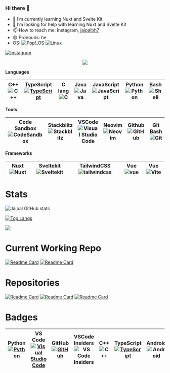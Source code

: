 ### Hi there 👋

- 🌱 I’m currently learning Nuxt and Svelte Kit 
- 🤔 I’m looking for help with learning Nuxt and Svelte Kit
- 📫 How to reach me: Instagram, [jaipalbh7](https://www.instagram.com/jaipalbh7/)
- 😄 Pronouns: he
- OS: ![Pop!\_OS](https://img.shields.io/badge/Pop!_OS-48B9C7?style=for-the-badge&logo=Pop!_OS&logoColor=white) ![Linux](https://img.shields.io/badge/Linux-FCC624?style=for-the-badge&logo=linux&logoColor=black)

[![Instagram](https://img.shields.io/badge/Instagram-E4405F?style=for-the-badge&logo=instagram&logoColor=white)](https://www.instagram.com/jaipalbh7/)

<p align="center">
    <img src="https://github-profile-trophy.vercel.app/?username=BhJaipal&theme=discord&no-bg=true"/>
</p>

**Languages**

| C++ ![C++](https://img.shields.io/badge/-%2300599C.svg?style=for-the-badge&logo=c%2B%2B&logoColor=white&style=plastic) | TypeScript [![TypeScript](https://shields.io/badge/-3178C6?logo=TypeScript&logoColor=FFF&style=flat-square)](https://www.typescriptlang.org/) | C lang ![C](https://img.shields.io/badge/-%2300599C.svg?style=for-the-badge&logo=c&logoColor=white) | Java ![Java](https://img.shields.io/badge/--%23ED8B00.svg?style=for-the-badge&logo=openjdk&logoColor=white) | JavaScript ![JavaScript](https://img.shields.io/badge/--%23323330.svg?style=for-the-badge&logo=javascript&logoColor=%23F7DF1E) | Python ![Python](https://img.shields.io/badge/--3670A0?style=for-the-badge&logo=python&logoColor=ffdd54) | Bash ![Shell](https://img.shields.io/badge/--%23121011.svg?style=for-the-badge&logo=gnu-bash&logoColor=white) |
| -- | -- | -- | -- | -- | -- | -- |

**Tools**

| Code Sandbox ![CodeSandbox](https://img.shields.io/badge/--040404?style=for-the-badge&logo=codesandbox&logoColor=DBDBDB) |	Stackblitz ![Stackblitz](https://img.shields.io/badge/--fff?style=for-the-badge&logo=Stackblitz&logoColor=1389FD) | VSCode ![Visual Studio Code](https://img.shields.io/badge/--0078d7.svg?style=for-the-badge&logo=visual-studio-code&logoColor=white) | Neovim ![Neovim](https://img.shields.io/badge/--%2357A143.svg?&style=for-the-badge&logo=neovim&logoColor=white) | Github ![GitHub](https://img.shields.io/badge/--%23121011.svg?style=for-the-badge&logo=github&logoColor=white) | Git Bash ![Git](https://img.shields.io/badge/--%23F05033.svg?style=for-the-badge&logo=git&logoColor=white) |
| -- | -- | -- | -- | -- | -- |

**Frameworks**

| Nuxt ![Nuxt](https://img.shields.io/badge/--002E3B?style=for-the-badge&logo=nuxtdotjs&logoColor=#00DC82) | Sveltekit ![Sveltekit](https://img.shields.io/badge/--%23f1413d.svg?style=for-the-badge&logo=svelte&logoColor=white) | TailwindCSS ![tailwindcss](https://img.shields.io/badge/--%2338B2AC.svg?style=for-the-badge&logo=tailwind-css&logoColor=white) | Vue ![vue](https://img.shields.io/badge/--%2335495e.svg?style=for-the-badge&logo=vuedotjs&logoColor=%234FC08D) | Vue ![Vite](https://img.shields.io/badge/--%23646CFF.svg?style=for-the-badge&logo=vite&logoColor=white) |
| -- | -- | -- | -- | -- |

# Stats

![Jaipal GitHub stats](https://github-readme-stats.vercel.app/api?username=BhJaipal&PAT_1=true&show_icons=true&theme=algolia)

[![Top Langs](https://github-readme-stats.vercel.app/api/top-langs/?username=BhJaipal&PAT_1=true&theme=transparent)](https://github-readme-stats.vercel.app/api/top-langs/?username=BhJaipal&PAT_1=true&theme=transparent)

![](https://github-contributor-stats.vercel.app/api?username=BhJaipal&limit=5&theme=onedark&hide_border=true&card_width=550&combine_all_yearly_contributions=true)

# Current Working Repo

[![Readme Card](https://github-readme-stats.vercel.app/api/pin/?username=BhJaipal&repo=snip-hub&theme=algolia&PAT_1=true&show_owner=true)](https://github.com/BhJaipal/snip-hub)
[![Readme Card](https://github-readme-stats.vercel.app/api/pin/?username=BhJaipal&repo=Programming&theme=algolia&PAT_1=true&show_owner=true)](https://github.com/BhJaipal/Programming)

# Repositories 

[![Readme Card](https://github-readme-stats.vercel.app/api/pin/?username=BhJaipal&repo=Python-Module&theme=algolia&PAT_1=true&show_owner=true)](https://github.com/BhJaipal/Python-Module)
[![Readme Card](https://github-readme-stats.vercel.app/api/pin/?username=BhJaipal&repo=Simple-programs&theme=algolia&PAT_1=true&show_owner=true)](https://github.com/BhJaipal/Simple-programs)
[![Readme Card](https://github-readme-stats.vercel.app/api/pin/?username=BhJaipal&repo=Express-and-CodingHub&theme=algolia&PAT_1=true&show_owner=true)](https://github.com/BhJaipal/Express-and-CodingHub)

# Badges

| Python [![Python](https://img.shields.io/badge/--06a?logo=python&logoColor=F7DF1E)](https://www.python.org/) | VS Code [![Visual Studio Code](https://img.shields.io/badge/--fff?logo=visual%20studio%20code&logoColor=007ACC)](https://code.visualstudio.com/) | GitHub [![GitHub](https://badgen.net/badge/icon/github?icon=github&label&color=black)](https://github.com) | VSCode Insiders ![VS Code Insiders](https://img.shields.io/badge/--3F3F8F?style=for-the-badge&logo=visual%20studio&logoColor=12b889&style=plastic) | C++ ![C++](https://img.shields.io/badge/-%2300599C.svg?style=for-the-badge&logo=c%2B%2B&logoColor=white&style=plastic) | TypeScript [![TypeScript](https://shields.io/badge/--3178C6?logo=TypeScript&logoColor=FFF&style=flat-square)](https://www.typescriptlang.org/) | Android ![Android](https://img.shields.io/badge/--007ACC?logo=android&logoColor=12b889) |
| -- | -- | -- | -- | -- | -- | -- |
